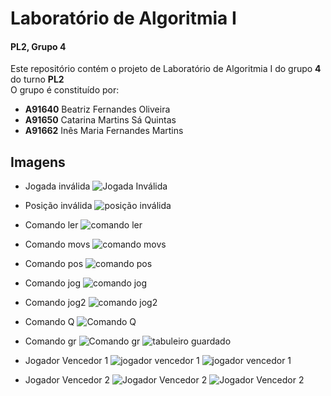# Laboratório de Algoritmia I
 #### PL2, Grupo 4
 Este repositório contém o projeto de Laboratório de Algoritmia I do grupo **4** do turno **PL2**  
 O grupo é constituído por: 
 - **A91640** Beatriz Fernandes Oliveira
 - **A91650** Catarina Martins Sá Quintas
 - **A91662** Inês Maria Fernandes Martins 
 

## Imagens 
 - Jogada inválida 
 ![Jogada Inválida](https://user-images.githubusercontent.com/62112630/80919452-d39f5480-8d61-11ea-814d-5f57ee51949b.png) 
 
 - Posição inválida 
   ![posição inválida](https://user-images.githubusercontent.com/62112630/80919684-49f08680-8d63-11ea-82cb-a42db4a306ed.png)
   
 
 - Comando ler 
![comando ler](https://user-images.githubusercontent.com/62112630/80919592-bd45c880-8d62-11ea-9486-4a10cf68f20b.png)
 
 - Comando movs 
 ![comando movs](https://user-images.githubusercontent.com/62112630/80919605-cf276b80-8d62-11ea-9ded-9284c1d15901.png)
 
 - Comando pos 
 ![comando pos](https://user-images.githubusercontent.com/62112630/80919623-efefc100-8d62-11ea-9a16-81fc2de690e3.png)

 - Comando jog
 ![comando jog  ](https://user-images.githubusercontent.com/62112630/80919636-01d16400-8d63-11ea-9349-85d2b9c77e4a.png)

 - Comando jog2
   ![comando jog2](https://user-images.githubusercontent.com/62112630/80919660-1ada1500-8d63-11ea-830d-54479f7729bb.png)
   
 - Comando Q
 ![Comando Q](https://user-images.githubusercontent.com/62112630/80919948-a0aa9000-8d64-11ea-88f6-3adb2dae107c.png)
 
 - Comando gr 
 ![Comando gr](https://user-images.githubusercontent.com/62112630/80920084-6a214500-8d65-11ea-9780-f2cad5a80faa.png)
![tabuleiro guardado ](https://user-images.githubusercontent.com/62112630/80920089-74434380-8d65-11ea-8f8b-bfe0db2f8f7b.png)

 
 - Jogador Vencedor 1
 ![jogador vencedor 1](https://user-images.githubusercontent.com/62112630/80919784-d00ccd00-8d63-11ea-81e1-782e9a106fe2.png)
 ![jogador vencedor 1](https://user-images.githubusercontent.com/62112630/80919786-d13dfa00-8d63-11ea-8bb6-a88947c352aa.png)
 
  - Jogador Vencedor 2
  ![Jogador Vencedor 2](https://user-images.githubusercontent.com/62112630/80919864-2aa62900-8d64-11ea-85df-55051873066c.png)
  ![Jogador Vencedor  2](https://user-images.githubusercontent.com/62112630/80919870-31cd3700-8d64-11ea-9c94-6e43d4da3603.png)








   
                    


                 
                    
                    



                  


